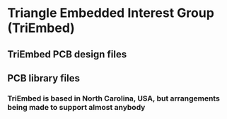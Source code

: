 # Triangle Embedded Interest Group (TriEmbed)
## TriEmbed PCB design files
## PCB library files
### TriEmbed is based in North Carolina, USA, but arrangements being made to support almost anybody

